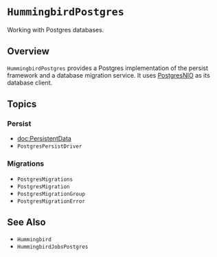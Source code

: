 # ``HummingbirdPostgres``

Working with Postgres databases.

## Overview

`HummingbirdPostgres` provides a Postgres implementation of the persist framework and a database migration service. It uses [PostgresNIO](https://github.com/vapor/postgres-nio) as its database client.

## Topics

### Persist

- <doc:PersistentData>
- ``PostgresPersistDriver``

### Migrations

- ``PostgresMigrations``
- ``PostgresMigration``
- ``PostgresMigrationGroup``
- ``PostgresMigrationError``

## See Also

- ``Hummingbird``
- ``HummingbirdJobsPostgres``
